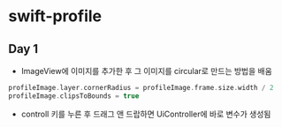 # swift-profile

## Day 1

- ImageView에 이미지를 추가한 후 그 이미지를 circular로 만드는 방법을 배움

```swift
profileImage.layer.cornerRadius = profileImage.frame.size.width / 2
profileImage.clipsToBounds = true
```

- controll 키를 누른 후 드래그 앤 드랍하면 UiController에 바로 변수가 생성됨
